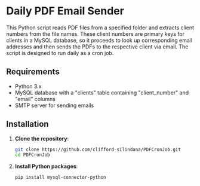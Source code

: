 # Daily PDF Email Sender

This Python script reads PDF files from a specified folder and extracts client numbers from the file names. These client numbers are primary keys for clients in a MySQL database, so it proceeds to look up corresponding email addresses and then sends the PDFs to the respective client via email. The script is designed to run daily as a cron job.

## Requirements

- Python 3.x
- MySQL database with a "clients" table containing "client_number" and "email" columns
- SMTP server for sending emails

## Installation

1. **Clone the repository**:

   ```sh
   git clone https://github.com/clifford-silindana/PDFCronJob.git
   cd PDFCronJob
   ```

2. **Install Python packages**:
   ```sh
   pip install mysql-connector-python
   ```
